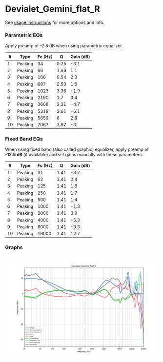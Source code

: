 # Devialet_Gemini_flat_R
See [usage instructions](https://github.com/jaakkopasanen/AutoEq#usage) for more options and info.

### Parametric EQs
Apply preamp of -2.8 dB when using parametric equalizer.

|   # | Type    |   Fc (Hz) |    Q |   Gain (dB) |
|-----|---------|-----------|------|-------------|
|   1 | Peaking |        34 | 0.75 |        -3.1 |
|   2 | Peaking |        66 | 1.66 |         1.1 |
|   3 | Peaking |       166 | 0.54 |         2.3 |
|   4 | Peaking |       687 | 2.53 |         1.6 |
|   5 | Peaking |      1023 | 3.36 |        -1.9 |
|   6 | Peaking |      2160 | 1.7  |         3.4 |
|   7 | Peaking |      3608 | 2.31 |        -4.7 |
|   8 | Peaking |      5318 | 3.61 |        -6.1 |
|   9 | Peaking |      5659 | 6    |         2.8 |
|  10 | Peaking |      7067 | 3.97 |        -3   |

### Fixed Band EQs
When using fixed band (also called graphic) equalizer, apply preamp of **-12.5 dB** (if available) and set gains manually with these parameters.

|   # | Type    |   Fc (Hz) |    Q |   Gain (dB) |
|-----|---------|-----------|------|-------------|
|   1 | Peaking |        31 | 1.41 |        -3.2 |
|   2 | Peaking |        62 | 1.41 |         0.4 |
|   3 | Peaking |       125 | 1.41 |         1.8 |
|   4 | Peaking |       250 | 1.41 |         1.7 |
|   5 | Peaking |       500 | 1.41 |         1.4 |
|   6 | Peaking |      1000 | 1.41 |        -1.3 |
|   7 | Peaking |      2000 | 1.41 |         3.9 |
|   8 | Peaking |      4000 | 1.41 |        -5.3 |
|   9 | Peaking |      8000 | 1.41 |        -3.3 |
|  10 | Peaking |     16000 | 1.41 |        12.7 |

### Graphs
![](./Devialet_Gemini_flat_R.png)
